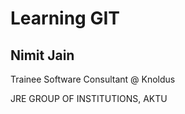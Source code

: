 # Learning GIT

## Nimit Jain

Trainee Software Consultant @ Knoldus

JRE GROUP OF INSTITUTIONS, AKTU
